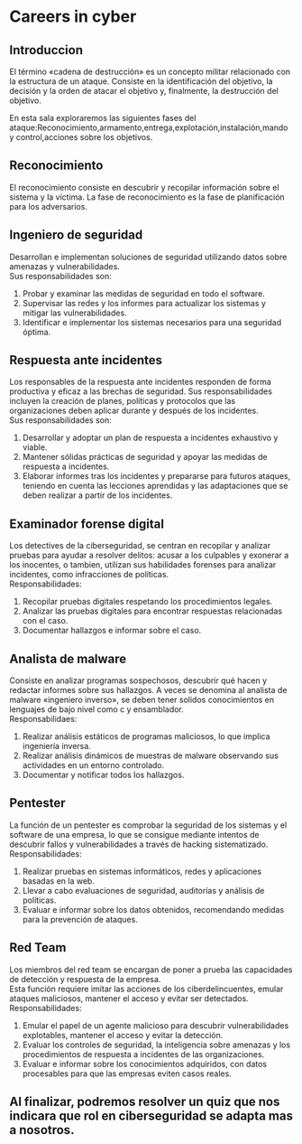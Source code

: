 # Careers in cyber

## Introduccion

El término «cadena de destrucción» es un concepto militar relacionado con la estructura de un ataque. Consiste en la identificación del objetivo, la decisión y la orden de atacar el objetivo y, finalmente, la destrucción del objetivo.

En esta sala exploraremos las siguientes fases del ataque:Reconocimiento,armamento,entrega,explotación,instalación,mando y control,acciones sobre los objetivos.

## Reconocimiento

El reconocimiento consiste en descubrir y recopilar información sobre el sistema y la víctima. La fase de reconocimiento es la fase de planificación para los adversarios.

## Ingeniero de seguridad

Desarrollan e implementan soluciones de seguridad utilizando datos sobre amenazas y vulnerabilidades.  
Sus responsabilidades son:  
1. Probar y examinar las medidas de seguridad en todo el software.
2. Supervisar las redes y los informes para actualizar los sistemas y mitigar las vulnerabilidades.
3. Identificar e implementar los sistemas necesarios para una seguridad óptima.

## Respuesta ante incidentes

Los responsables de la respuesta ante incidentes responden de forma productiva y eficaz a las brechas de seguridad. Sus responsabilidades incluyen la creación de planes, políticas y protocolos que las organizaciones deben aplicar durante y después de los incidentes.  
Sus responsabilidades son:  
1. Desarrollar y adoptar un plan de respuesta a incidentes exhaustivo y viable.
2. Mantener sólidas prácticas de seguridad y apoyar las medidas de respuesta a incidentes.
3. Elaborar informes tras los incidentes y prepararse para futuros ataques, teniendo en cuenta las lecciones aprendidas y las adaptaciones que se deben realizar a partir de los incidentes.

## Examinador forense digital

Los detectives de la ciberseguridad, se centran en recopilar y analizar pruebas para ayudar a resolver delitos: acusar a los culpables y exonerar a los inocentes, o tambien, utilizan sus habilidades forenses para analizar incidentes, como infracciones de políticas.  
Responsabilidades:  
1. Recopilar pruebas digitales respetando los procedimientos legales.
2. Analizar las pruebas digitales para encontrar respuestas relacionadas con el caso.
3. Documentar hallazgos e informar sobre el caso.

## Analista de malware

Consiste en analizar programas sospechosos, descubrir qué hacen y redactar informes sobre sus hallazgos. A veces se denomina al analista de malware «ingeniero inverso», se deben tener solidos conocimientos en lenguajes de bajo nivel como c y ensamblador.  
Responsabilidaes:  
1. Realizar análisis estáticos de programas maliciosos, lo que implica ingeniería inversa.
2. Realizar análisis dinámicos de muestras de malware observando sus actividades en un entorno controlado.
3. Documentar y notificar todos los hallazgos.

## Pentester

La función de un pentester es comprobar la seguridad de los sistemas y el software de una empresa, lo que se consigue mediante intentos de descubrir fallos y vulnerabilidades a través de hacking sistematizado.  
Responsabilidades:  
1. Realizar pruebas en sistemas informáticos, redes y aplicaciones basadas en la web.
2. Llevar a cabo evaluaciones de seguridad, auditorías y análisis de políticas.
3. Evaluar e informar sobre los datos obtenidos, recomendando medidas para la prevención de ataques.

## Red Team
Los miembros del red team se encargan de poner a prueba las capacidades de detección y respuesta de la empresa.  
Esta función requiere imitar las acciones de los ciberdelincuentes, emular ataques maliciosos, mantener el acceso y evitar ser detectados.  
Responsabilidades:  
1. Emular el papel de un agente malicioso para descubrir vulnerabilidades explotables, mantener el acceso y evitar la detección.
2. Evaluar los controles de seguridad, la inteligencia sobre amenazas y los procedimientos de respuesta a incidentes de las organizaciones.
3. Evaluar e informar sobre los conocimientos adquiridos, con datos procesables para que las empresas eviten casos reales.

## Al finalizar, podremos resolver un quiz que nos indicara que rol en ciberseguridad se adapta mas a nosotros.
